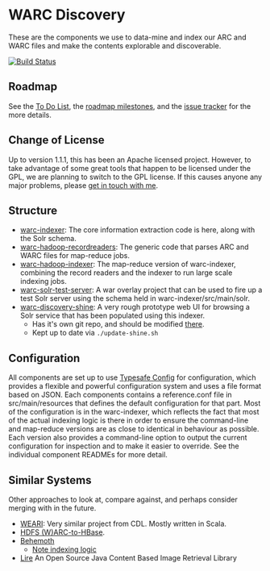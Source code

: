 WARC Discovery
==============

These are the components we use to data-mine and index our ARC and WARC files and make the contents explorable and discoverable.

[![Build Status](https://travis-ci.org/ukwa/warc-discovery.png?branch=master)](https://travis-ci.org/ukwa/warc-discovery/)

Roadmap
-------

See the [To Do List](TODO.md), the [roadmap milestones](https://github.com/ukwa/warc-discovery/issues/milestones), and the [issue tracker](https://github.com/ukwa/warc-discovery/issues) for the more details.


Change of License
-----------------

Up to version 1.1.1, this has been an Apache licensed project. However, to take advantage of some great tools that happen to be licensed under the GPL, we are planning to switch to the GPL license. If this causes anyone any major problems, please [get in touch with me](https://twitter.com/anjacks0n).

Structure
---------

 * [warc-indexer](warc-indexer): The core information extraction code is here, along with the Solr schema.
 * [warc-hadoop-recordreaders](warc-hadoop-recordreaders): The generic code that parses ARC and WARC files for map-reduce jobs.
 * [warc-hadoop-indexer](warc-hadoop-indexer): The map-reduce version of warc-indexer, combining the record readers and the indexer to run large scale indexing jobs.
 * [warc-solr-test-server](warc-solr-test-server): A war overlay project that can be used to fire up a test Solr server using the schema held in warc-indexer/src/main/solr.
 * [warc-discovery-shine](warc-discovery-shine): A very rough prototype web UI for browsing a Solr service that has been populated using this indexer.
    * Has it's own git repo, and should be modified [there](https://github.com/ukwa/shine).
    * Kept up to date via ```./update-shine.sh```

Configuration
-------------

All components are set up to use [Typesafe Config](https://github.com/typesafehub/config) for configuration, which provides a flexible and powerful configuration system and uses a file format based on JSON. Each components contains a reference.conf file in src/main/resources that defines the default configuration for that part.  Most of the configuration is in the warc-indexer, which reflects the fact that most of the actual indexing logic is there in order to ensure the command-line and map-reduce versions are as close to identical in behaviour as possible. Each version also provides a command-line option to output the current configuration for inspection and to make it easier to override. See the individual component READMEs for more detail.


Similar Systems
-------------

Other approaches to look at, compare against, and perhaps consider merging with in the future.

 * [WEARI](https://bitbucket.org/cdl/weari): Very similar project from CDL. Mostly written in Scala.
 * [HDFS (W)ARC-to-HBase](http://docs.lucidworks.com/display/bigdata/Custom+Ingestion+Implementation).
 * [Behemoth](https://github.com/DigitalPebble/behemoth)
     * [Note indexing logic](https://github.com/DigitalPebble/behemoth/blob/master/solr/src/main/java/com/digitalpebble/behemoth/solr/SOLRWriter.java)
 * [Lire](http://www.semanticmetadata.net/lire/) An Open Source Java Content Based Image Retrieval Library
